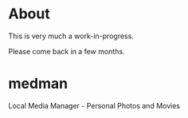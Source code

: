 # About 
This is very much a work-in-progress.

Please come back in a few months.

# medman
Local Media Manager - Personal Photos and Movies
